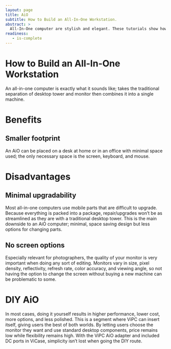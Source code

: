 ```yaml
---
layout: page
title: AiO
subtitle: How to Build an All-In-One Workstation.
abstract: >
  All-In-One computer are stylish and elegant. These tutorials show how you can build an Open Modular All-In-One Workstation by yourself. Or how we build one for you if you choose the ViPC custom build option. In any event you will enjoy the best of both worlds: High performance and upgradeability of a desktop married with the stylish design and elegant looks of an All-In-One.
readiness:
   - is-complete
---
```


# How to Build an All-In-One Workstation

An all-in-one computer is exactly what it sounds like; takes the traditional separation of desktop tower and monitor then combines it into a single machine.

# Benefits

## Smaller footprint

An AiO can be placed on a desk at home or in an office with minimal space used; the only necessary space is the screen, keyboard, and mouse.


# Disadvantages

## Minimal upgradability
Most all-in-one computers use mobile parts that are difficult to upgrade. Because everything is packed into a package, repair/upgrades won’t be as streamlined as they are with a traditional desktop tower. This is the main downside to an AiO computer; minimal, space saving design but less options for changing parts. 


## No screen options
Especially relevant for photographers, the quality of your monitor is very important when doing any sort of editing. Monitors vary in size, pixel density, reflectivity, refresh rate, color accuracy, and viewing angle, so not having the option to change the screen without buying a new machine can be problematic to some.

# DIY AiO
In most cases, doing it yourself results in higher performance, lower cost, more options, and less polished. This is a segment where ViPC can insert itself, giving users the best of both worlds. By letting users choose the monitor they want and use standard desktop components, price remains low while flexibility remains high. With the ViPC AiO adapter and included DC ports in ViCase, simplicity isn’t lost when going the DIY route.
